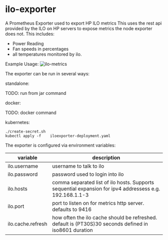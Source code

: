 # ilo-exporter
A Prometheus Exporter used to export HP ILO metrics 
This uses the rest api provided by the ILO on HP servers to expose metrics the node exporter does not.
This includes:
 * Power Reading
 * Fan speeds in percentages
 * all temperatures monitored by ilo.
 
 Example Usage:
![ilo-metrics](https://user-images.githubusercontent.com/718117/54949540-b587e380-4f15-11e9-8725-2062f491e5b4.jpg)

 The exporter can be run in several ways:
 
 standalone:
 
 TODO: run from jar command
 
 docker:
 
 TODO: docker command
 
 kubernetes:
 
``` 
./create-secret.sh
kubectl apply -f 	iloexporter-deployment.yaml 
```

The exporter is configured via environment variables:


| variable | description |
| ---------- | ------------- |
|ilo.username| username to talk to ilo|
|ilo.password| password used to login into ilo|
|ilo.hosts|comma separated list of ilo hosts. Supports sequential expansion for ipv4 addressess e.g. 192.168.1.1-3|
|ilo.port| port to listen on for metrics http server. defaults to 9416|
|ilo.cache.refresh|how often the ilo cache should be refreshed. default is (PT30S)30 seconds defined in iso8601 duration|

